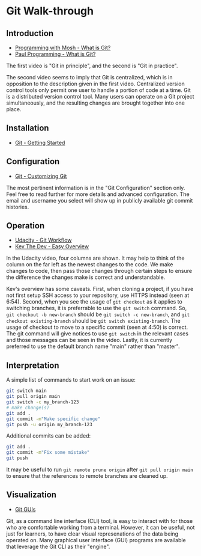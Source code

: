 # Git Walk-through

## Introduction

- [Programming with Mosh - What is Git?](https://youtu.be/2ReR1YJrNOM)
- [Paul Programming - What is Git?](https://youtu.be/OqmSzXDrJBk)

The first video is "Git in principle", and the second is "Git in practice".

The second video seems to imply that Git is centralized, which is in opposition
to the description given in the first video. Centralized version control tools
only permit one user to handle a portion of code at a time. Git is a distributed
version control tool. Many users can operate on a Git project simultaneously,
and the resulting changes are brought together into one place.

## Installation

- [Git - Getting Started](https://git-scm.com/book/en/v2/Getting-Started-Installing-Git)

## Configuration

- [Git - Customizing Git](https://git-scm.com/book/en/v2/Customizing-Git-Git-Configuration) 

The most pertinent information is in the "Git Configuration" section only. Feel
free to read further for more details and advanced configuration. The email and
username you select will show up in publicly available git commit histories.

## Operation

- [Udacity - Git Workflow](https://youtu.be/3a2x1iJFJWc)
- [Kev The Dev - Easy Overview](https://youtu.be/7dYHRI55wxo)

In the Udacity video, four columns are shown. It may help to think
of the column on the far left as the newest changes to the code. We make changes
to code, then pass those changes through certain steps to ensure the difference 
the changes make is correct and understandable.

Kev's overview has some caveats. First, when cloning a project, if you have not
first setup SSH access to your repository, use HTTPS instead (seen at 6:54).
Second, when you see the usage of `git checkout` as it applies to switching
branches, it is preferrable to use the `git switch` command. So, `git checkout
-b new-branch` should be `git switch -c new-branch`, and `git checkout
existing-branch` should be `git switch existing-branch`. The usage of checkout
to move to a specific commit (seen at 4:50) is correct. The git command will
give notices to use `git switch` in the relevant cases and those messages can be
seen in the video. Lastly, it is currently preferred to use the default branch
name "main" rather than "master".

## Interpretation

A simple list of commands to start work on an issue:
```sh
git switch main
git pull origin main
git switch -c my_branch-123
# make change(s)
git add .
git commit -m"Make specific change"
git push -u origin my_branch-123
```

Additional commits can be added:
```sh
git add .
git commit -m"Fix some mistake"
git push
```

It may be useful to run `git remote prune origin` after `git pull origin main`
to ensure that the references to remote branches are cleaned up.

## Visualization

- [Git GUIs](https://git-scm.com/downloads/guis)

Git, as a command line interface (CLI) tool, is easy to interact with for those
who are comfortable working from a terminal. However, it can be useful, not
just for learners, to have clear visual represenations of the data being
operated on. Many graphical user interface (GUI) programs are available that
leverage the Git CLI as their "engine".

